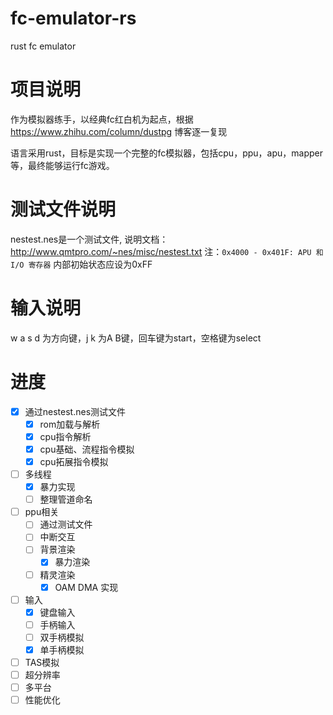 # fc-emulator-rs
 rust fc emulator

# 项目说明

作为模拟器练手，以经典fc红白机为起点，根据 https://www.zhihu.com/column/dustpg 博客逐一复现

语言采用rust，目标是实现一个完整的fc模拟器，包括cpu，ppu，apu，mapper等，最终能够运行fc游戏。

# 测试文件说明

nestest.nes是一个测试文件, 说明文档：http://www.qmtpro.com/~nes/misc/nestest.txt
注：`0x4000 - 0x401F: APU 和 I/O 寄存器` 内部初始状态应设为0xFF


# 输入说明

w a s d 为方向键，j k 为A B键，回车键为start，空格键为select

# 进度
- [x] 通过nestest.nes测试文件
  - [x] rom加载与解析
  - [x] cpu指令解析
  - [x] cpu基础、流程指令模拟
  - [x] cpu拓展指令模拟
- [ ] 多线程 
  - [x] 暴力实现
  - [ ] 整理管道命名
- [ ] ppu相关
  - [ ] 通过测试文件
  - [ ] 中断交互
  - [ ] 背景渲染
    - [x] 暴力渲染
  - [ ] 精灵渲染
    - [x] OAM DMA 实现
- [ ] 输入
  - [x] 键盘输入
  - [ ] 手柄输入
  - [ ] 双手柄模拟
  - [x] 单手柄模拟
- [ ] TAS模拟
- [ ] 超分辨率
- [ ] 多平台
- [ ] 性能优化